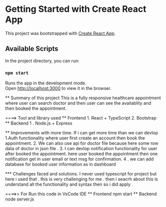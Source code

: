 # Getting Started with Create React App

This project was bootstrapped with [Create React App](https://github.com/facebook/create-react-app).

## Available Scripts

In the project directory, you can run:

### `npm start`

Runs the app in the development mode.\
Open [http://localhost:3000](http://localhost:3000) to view it in the browser.


** Summary of this project 
     This is a fully responsive healthcare appointment where user can search doctor and then user  can see the availablity and then booked the appointment.

====> Tool and library used 
     ** Frontend
        1. React + TypeScript
        2. Bootstrap
     ** Backend
        1 . Node.js + Express

**  Improvements with more time.
    If i can get more time than we can devlop 
       1.Auth functionality where user first create an account then book the appointment. 
       2. We can also use api for doctor file because here some row data of doctor in json file .
       3. I can devlop notification functionality for user after booked the appointment. here user booked   the appointment then one notification get in user email or text msg for confirmation. 
       4 . we can add database for booked user information as in dashboard

***  Challenges faced and solutions.
    I never used typescript for project but here i used that . this is very challenging for me . then i seacrh about this is understand all the functionality and  syntax then so i did apply . 

====>> For Run this code in VsCode IDE
     ** Frontend 
        npm start
     ** Backend
        node server.js